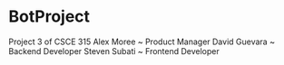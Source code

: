 # BotProject
Project 3 of CSCE 315
Alex Moree ~ Product Manager
David Guevara ~ Backend Developer 
Steven Subati ~ Frontend Developer
